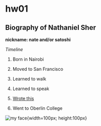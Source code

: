 # hw01

## Biography of Nathaniel Sher

**nickname: nate and/or satoshi**

*Timeline*

1. Born in Nairobi

2. Moved to San Francisco

3. Learned to walk

4. Learned to speak

5. [Wrote this](http://chicagopolicyreview.org/2018/12/21/can-china-tip-the-balance-the-security-dilemma-in-east-asia/)

6. Went to Oberlin College

![my face](/Users/nathanielsher/Desktop/cfssrepo/hw01/35682319_2227964173885731_5758648238731165696_o.jpg){width=100px; height:100px}

